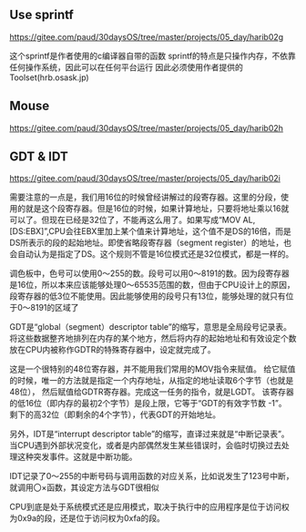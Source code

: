 ## Use sprintf
https://gitee.com/paud/30daysOS/tree/master/projects/05_day/harib02g

这个sprintf是作者使用的c编译器自带的函数
sprintf的特点是只操作内存，不依靠任何操作系统，因此可以在任何平台运行
因此必须使用作者提供的Toolset(hrb.osask.jp)



## Mouse 
https://gitee.com/paud/30daysOS/tree/master/projects/05_day/harib02h



## GDT & IDT
https://gitee.com/paud/30daysOS/tree/master/projects/05_day/harib02i


需要注意的一点是，我们用16位的时候曾经讲解过的段寄存器。这里的分段，使用的就是这个段寄存器。但是16位的时候，如果计算地址，只要将地址乘以16就可以了。但现在已经是32位了，不能再这么用了。如果写成“MOV AL, [DS:EBX]”,CPU会往EBX里加上某个值来计算地址，这个值不是DS的16倍，而是DS所表示的段的起始地址。即使省略段寄存器（segment register）的地址，也会自动认为是指定了DS。这个规则不管是16位模式还是32位模式，都是一样的。

调色板中，色号可以使用0～255的数。段号可以用0～8191的数。因为段寄存器是16位，所以本来应该能够处理0～65535范围的数，但由于CPU设计上的原因，段寄存器的低3位不能使用。因此能够使用的段号只有13位，能够处理的就只有位于0～8191的区域了



GDT是“global（segment）descriptor table”的缩写，意思是全局段号记录表。将这些数据整齐地排列在内存的某个地方，然后将内存的起始地址和有效设定个数放在CPU内被称作GDTR的特殊寄存器中，设定就完成了。

这是一个很特别的48位寄存器，并不能用我们常用的MOV指令来赋值。
给它赋值的时候，唯一的方法就是指定一个内存地址，从指定的地址读取6个字节（也就是48位），
然后赋值给GDTR寄存器。完成这一任务的指令，就是LGDT。
该寄存器的低16位（即内存的最初2个字节）是段上限，它等于“GDT的有效字节数 -1”。
剩下的高32位（即剩余的4个字节），代表GDT的开始地址。


另外，IDT是“interrupt descriptor table”的缩写，直译过来就是“中断记录表”。当CPU遇到外部状况变化，或者是内部偶然发生某些错误时，会临时切换过去处理这种突发事件。这就是中断功能。

IDT记录了0～255的中断号码与调用函数的对应关系，比如说发生了123号中断，就调用〇×函数，其设定方法与GDT很相似


CPU到底是处于系统模式还是应用模式，取决于执行中的应用程序是位于访问权为0x9a的段，还是位于访问权为0xfa的段。